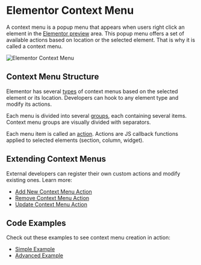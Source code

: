 # Elementor Context Menu

<Badge type="tip" vertical="top" text="Elementor Core" /> <Badge type="warning" vertical="top" text="Basic" />

A context menu is a popup menu that appears when users right click an element in the [Elementor preview](/editor/elementor-preview) area. This popup menu offers a set of available actions based on location or the selected element. That is why it is called a context menu.

![Elementor Context Menu](/assets/img/elementor-context-menu.png)

## Context Menu Structure

Elementor has several [types](/context-menu/context-menu-types) of context menus based on the selected element or its location. Developers can hook to any element type and modify its actions.

Each menu is divided into several [groups](/context-menu/context-menu-groups), each containing several items. Context menu groups are visually divided with separators.

Each menu item is called an [action](/context-menu/context-menu-actions). Actions are JS callback functions applied to selected elements (section, column, widget).

## Extending Context Menus

External developers can register their own custom actions and modify existing ones. Learn more:

* [Add New Context Menu Action](/context-menu/add-new-action)
* [Remove Context Menu Action](/context-menu/remove-action)
* [Update Context Menu Action](/context-menu/update-action)

## Code Examples

Check out these examples to see context menu creation in action:

* [Simple Example](/context-menu/simple-example)
* [Advanced Example](/context-menu/advanced-example)
